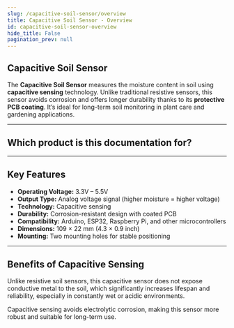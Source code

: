 ```yaml
---
slug: /capacitive-soil-sensor/overview
title: Capacitive Soil Sensor - Overview
id: capacitive-soil-sensor-overview 
hide_title: False
pagination_prev: null
---
```


## Capacitive Soil Sensor

The **Capacitive Soil Sensor** measures the moisture content in soil using **capacitive sensing** technology. Unlike traditional resistive sensors, this sensor avoids corrosion and offers longer durability thanks to its **protective PCB coating**. It’s ideal for long-term soil monitoring in plant care and gardening applications.

<CenteredImage src="/img/capacitive-soil-sensor/333098.jpg" alt="Capacitive soil sensor" caption="Capacitive soil sensor"/>

---

## Which product is this documentation for?

<QuickLink 
  title="Capacitive Soil Sensor" 
  description="333098"
  url="https://soldered.com/product/capacitive-soil-sensor/"
  image="/img/capacitive-soil-sensor/333098.jpg" 
/>

---

## Key Features

- **Operating Voltage:** 3.3V – 5.5V
- **Output Type:** Analog voltage signal (higher moisture = higher voltage)
- **Technology:** Capacitive sensing
- **Durability:** Corrosion-resistant design with coated PCB
- **Compatibility:** Arduino, ESP32, Raspberry Pi, and other microcontrollers
- **Dimensions:** 109 × 22 mm (4.3 × 0.9 inch)
- **Mounting:** Two mounting holes for stable positioning

---

## Benefits of Capacitive Sensing

Unlike resistive soil sensors, this capacitive sensor does not expose conductive metal to the soil, which significantly increases lifespan and reliability, especially in constantly wet or acidic environments.

<InfoBox>Capacitive sensing avoids electrolytic corrosion, making this sensor more robust and suitable for long-term use.</InfoBox>